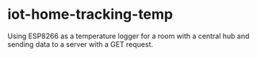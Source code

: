 # iot-home-tracking-temp
Using ESP8266 as a temperature logger for a room with a central hub and sending data to a server with a GET request.
